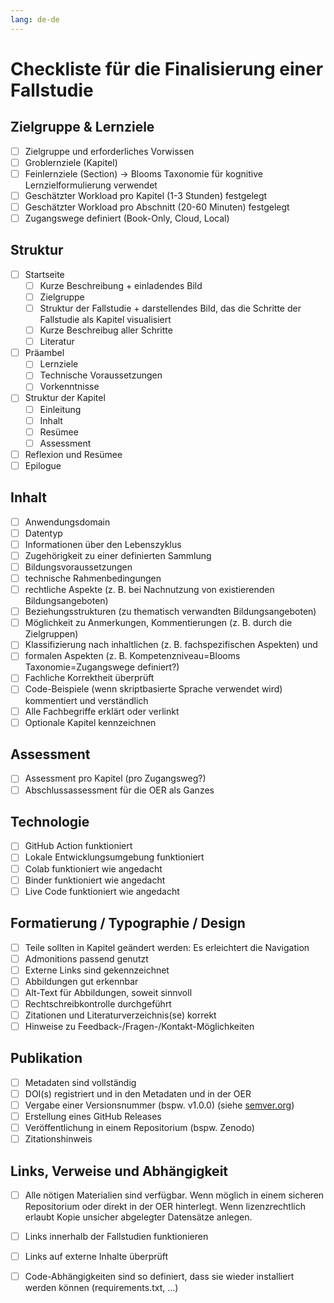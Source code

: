 ```yaml
---
lang: de-de
---
```

# Checkliste für die Finalisierung einer Fallstudie

## Zielgruppe & Lernziele
- [ ] Zielgruppe und erforderliches Vorwissen
- [ ] Groblernziele (Kapitel)
- [ ] Feinlernziele (Section) -> Blooms Taxonomie für kognitive Lernzielformulierung verwendet
- [ ] Geschätzter Workload pro Kapitel (1-3 Stunden) festgelegt
- [ ] Geschätzter Workload pro Abschnitt (20-60 Minuten) festgelegt
- [ ] Zugangswege definiert (Book-Only, Cloud, Local)

## Struktur
- [ ] Startseite
  - [ ] Kurze Beschreibung + einladendes Bild
  - [ ] Zielgruppe
  - [ ] Struktur der Fallstudie + darstellendes Bild, das die Schritte der Fallstudie als Kapitel visualisiert
  - [ ] Kurze Beschreibug aller Schritte
  - [ ] Literatur
- [ ] Präambel
  - [ ] Lernziele
  - [ ] Technische Voraussetzungen
  - [ ] Vorkenntnisse
- [ ] Struktur der Kapitel
  - [ ] Einleitung
  - [ ] Inhalt
  - [ ] Resümee
  - [ ] Assessment
- [ ] Reflexion und Resümee
- [ ] Epilogue

## Inhalt
- [ ] Anwendungsdomain
- [ ] Datentyp
- [ ] Informationen über den Lebenszyklus
- [ ] Zugehörigkeit zu einer definierten Sammlung
- [ ] Bildungsvoraussetzungen
- [ ] technische Rahmenbedingungen
- [ ] rechtliche Aspekte (z. B. bei Nachnutzung von existierenden Bildungsangeboten)
- [ ] Beziehungsstrukturen (zu thematisch verwandten Bildungsangeboten)
- [ ] Möglichkeit zu Anmerkungen, Kommentierungen (z. B. durch die Zielgruppen)
- [ ] Klassifizierung nach inhaltlichen (z. B. fachspezifischen Aspekten) und 
- [ ] formalen Aspekten (z. B. Kompetenzniveau=Blooms Taxonomie=Zugangswege definiert?)
- [ ] Fachliche Korrektheit überprüft
- [ ] Code-Beispiele (wenn skriptbasierte Sprache verwendet wird) kommentiert und verständlich
- [ ] Alle Fachbegriffe erklärt oder verlinkt
- [ ] Optionale Kapitel kennzeichnen

## Assessment
- [ ] Assessment pro Kapitel (pro Zugangsweg?)
- [ ] Abschlussassessment für die OER als Ganzes

## Technologie
- [ ] GitHub Action funktioniert
- [ ] Lokale Entwicklungsumgebung funktioniert
- [ ] Colab funktioniert wie angedacht
- [ ] Binder funktioniert wie angedacht
- [ ] Live Code funktioniert wie angedacht

## Formatierung / Typographie / Design
- [ ] Teile sollten in Kapitel geändert werden: Es erleichtert die Navigation
- [ ] Admonitions passend genutzt
- [ ] Externe Links sind gekennzeichnet
- [ ] Abbildungen gut erkennbar
- [ ] Alt-Text für Abbildungen, soweit sinnvoll
- [ ] Rechtschreibkontrolle durchgeführt
- [ ] Zitationen und Literaturverzeichnis(se) korrekt
- [ ] Hinweise zu Feedback-/Fragen-/Kontakt-Möglichkeiten

## Publikation
- [ ] Metadaten sind vollständig
- [ ] DOI(s) registriert und in den Metadaten und in der OER
- [ ] Vergabe einer Versionsnummer (bspw. v1.0.0) (siehe [semver.org](https://semver.org))
- [ ] Erstellung eines GitHub Releases
- [ ] Veröffentlichung in einem Repositorium (bspw. Zenodo)
- [ ] Zitationshinweis

## Links, Verweise und Abhängigkeit
- [ ] Alle nötigen Materialien sind verfügbar. Wenn möglich in einem sicheren Repositorium oder direkt in der OER hinterlegt. Wenn lizenzrechtlich erlaubt Kopie unsicher abgelegter Datensätze anlegen. 
- [ ] Links innerhalb der Fallstudien funktionieren
- [ ] Links auf externe Inhalte überprüft
- [ ] Code-Abhängigkeiten sind so definiert, dass sie wieder installiert werden können (requirements.txt, …)

 